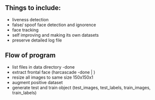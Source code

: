 ## Things to include:

- liveness detection
- false/ spoof face detection and ignorence
- face tracking
- self improving and making its own datasets
- preserve detailed log file

## Flow of program

- list files in data directory -done
- extract frontal face (harcascade -done | )
- resize all images to same size 150x150x1
- augment positive dataset
- generate test and train object (test_images, test_labels, train_images, train_labels)
